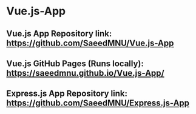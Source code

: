 # Vue.js-App

## Vue.js App Repository link: https://github.com/SaeedMNU/Vue.js-App
## Vue.js GitHub Pages (Runs locally): https://saeedmnu.github.io/Vue.js-App/

## Express.js App Repository link: https://github.com/SaeedMNU/Express.js-App